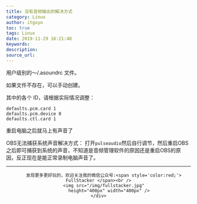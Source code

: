```yaml
---
title: 没有音频输出的解决方式
category: Linux
author: itgoyo
toc: true
tags: Linux
date: 2019-11-29 16:21:48
keywords:
description:
source_url:
---
```


用户级别的～/.asoundrc 文件。

如果文件不存在，可以手动创建。

其中的各个 ID，请根据实际情况调整：
```
defaults.pcm.card 1
defaults.pcm.device 0
defaults.ctl.card 1
```
重启电脑之后就马上有声音了

OBS无法捕获系统声音解决方式：
打开`pulseaudio`然后自行调节，然后重启OBS之后即可捕获到系统的声音，不知道是音频管理软件的原因还是重启OBS的原因，反正现在是能正常录制电脑声音了。




---

<div align=center>

        发现更多更好玩的，欢迎关注我的微信公众号:<span style='color:red;'> FullStacker </span><br />
        <img src="/img/fullstacker.jpg"
            height="400px" width="400px" />
    </div>
